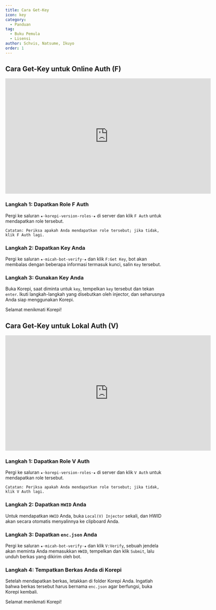 ```yaml
---
title: Cara Get-Key
icon: key
category:
  - Panduan
tag:
  - Buku Pemula
  - Lisensi
author: Schvis, Natsume, Ikuyo
order: 1
---
```


## Cara Get-Key untuk Online Auth (F)

<iframe width="640" height="360" src="https://www.youtube.com/embed/-9bXOMH0-WM" title="Korepi - Cara Mendapatkan Kunci V" frameborder="0" allow="accelerometer; autoplay; clipboard-write; encrypted-media; gyroscope; picture-in-picture; web-share" allowfullscreen></iframe>

### Langkah 1: Dapatkan Role F Auth

Pergi ke saluran `★⋅korepi-version-roles⋅★` di server dan klik `F Auth` untuk mendapatkan role tersebut.

`Catatan: Periksa apakah Anda mendapatkan role tersebut; jika tidak, klik F Auth lagi.`

### Langkah 2: Dapatkan Key Anda

Pergi ke saluran `⁠★⋅micah-bot-verify⋅★` dan klik `F:Get Key`, bot akan membalas dengan beberapa informasi termasuk kunci, salin `Key` tersebut.

### Langkah 3: Gunakan Key Anda

Buka Korepi, saat diminta untuk `key`, tempelkan `key` tersebut dan tekan `enter`. Ikuti langkah-langkah yang disebutkan oleh injector, dan seharusnya Anda siap menggunakan Korepi.

Selamat menikmati Korepi!

## Cara Get-Key untuk Lokal Auth (V)

<iframe width="640" height="360" src="https://www.youtube.com/embed/OTCSboZdexc" title="Korepi - Cara Mendapatkan Kunci V" frameborder="0" allow="accelerometer; autoplay; clipboard-write; encrypted-media; gyroscope; picture-in-picture; web-share" allowfullscreen></iframe>

### Langkah 1: Dapatkan Role V Auth

Pergi ke saluran `★⋅korepi-version-roles⋅★` di server dan klik `V Auth` untuk mendapatkan role tersebut.

`Catatan: Periksa apakah Anda mendapatkan role tersebut; jika tidak, klik V Auth lagi.`

### Langkah 2: Dapatkan `HWID` Anda

Untuk mendapatkan `HWID` Anda, buka `Local(V) Injector` sekali, dan HWID akan secara otomatis menyalinnya ke clipboard Anda.

### Langkah 3: Dapatkan `enc.json` Anda

Pergi ke saluran `⁠★⋅micah-bot-verify⋅★` dan klik `V:Verify`, sebuah jendela akan meminta Anda memasukkan `HWID`, tempelkan dan klik `Submit`, lalu unduh berkas yang dikirim oleh bot.

### Langkah 4: Tempatkan Berkas Anda di Korepi

Setelah mendapatkan berkas, letakkan di folder Korepi Anda. Ingatlah bahwa berkas tersebut harus bernama `enc.json` agar berfungsi, buka Korepi kembali.

Selamat menikmati Korepi!
